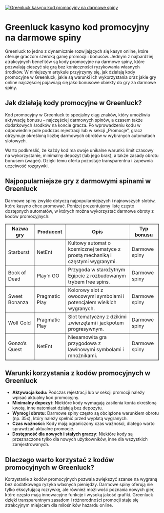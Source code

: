 [![Greenluck kasyno kod promocyjny na darmowe spiny](https://123-caf.pages.dev/gitsignup.png)](https://vrmoo.ru/Bt82HjjY)

<h1>Greenluck kasyno kod promocyjny na darmowe spiny</h1> <p>Greenluck to jedno z dynamicznie rozwijających się kasyn online, które oferuje graczom szeroką gamę promocji i bonusów. Jednym z najbardziej atrakcyjnych benefitów są kody promocyjne na darmowe spiny, które pozwalają cieszyć się grą bez konieczności ryzykowania własnych środków. W niniejszym artykule przyjrzymy się, jak działają kody promocyjne w Greenluck, jakie są warunki ich wykorzystania oraz jakie gry online najczęściej pojawiają się jako bonusowe obiekty do gry za darmowe spiny.</p>  <h2>Jak działają kody promocyjne w Greenluck?</h2> <p>Kod promocyjny w Greenluck to specjalny ciąg znaków, który umożliwia aktywację bonusu – najczęściej darmowych spinów, a czasem także dodatkowych środków na koncie gracza. Po wprowadzeniu kodu w odpowiednie pole podczas rejestracji lub w sekcji „Promocje”, gracz otrzymuje określoną liczbę darmowych obrotów w wybranych automatach slotowych.</p> <p>Warto podkreślić, że każdy kod ma swoje unikalne warunki: limit czasowy na wykorzystanie, minimalny depozyt (lub jego brak), a także zasady obrotu bonusem (wager). Dzięki temu oferta pozostaje transparentna i zapewnia uczciwość rozgrywki.</p>  <h2>Najpopularniejsze gry z darmowymi spinami w Greenluck</h2> <p>Darmowe spiny zwykle dotyczą najpopularniejszych i najnowszych slotów, które kasyno chce promować. Poniżej prezentujemy listę często dostępnych automatów, w których można wykorzystać darmowe obroty z kodów promocyjnych:</p>  <table border="1" cellpadding="8" cellspacing="0" style="border-collapse:collapse; width: 100%;">   <thead>     <tr>       <th>Nazwa gry</th>       <th>Producent</th>       <th>Opis</th>       <th>Typ bonusu</th>     </tr>   </thead>   <tbody>     <tr>       <td>Starburst</td>       <td>NetEnt</td>       <td>Kultowy automat o kosmicznej tematyce z prostą mechaniką i częstymi wygranymi.</td>       <td>Darmowe spiny</td>     </tr>     <tr>       <td>Book of Dead</td>       <td>Play’n GO</td>       <td>Przygoda w starożytnym Egipcie z rozbudowanym trybem free spins.</td>       <td>Darmowe spiny</td>     </tr>     <tr>       <td>Sweet Bonanza</td>       <td>Pragmatic Play</td>       <td>Kolorowy slot z owocowymi symbolami i potencjałem wielkich wygranych.</td>       <td>Darmowe spiny</td>     </tr>     <tr>       <td>Wolf Gold</td>       <td>Pragmatic Play</td>       <td>Slot tematyczny z dzikimi zwierzętami i jackpotem progresywnym.</td>       <td>Darmowe spiny</td>     </tr>     <tr>       <td>Gonzo’s Quest</td>       <td>NetEnt</td>       <td>Niesamowita gra przygodowa z lawinowymi symbolami i mnożnikami.</td>       <td>Darmowe spiny</td>     </tr>   </tbody> </table>  <h2>Warunki korzystania z kodów promocyjnych w Greenluck</h2> <ul>   <li><strong>Aktywacja kodu:</strong> Podczas rejestracji lub w sekcji promocji należy wpisać aktualny kod promocyjny.</li>   <li><strong>Minimalny depozyt:</strong> Niektóre kody wymagają zasilenia konta określoną kwotą, inne natomiast działają bez depozytu.</li>   <li><strong>Wymogi obrotu:</strong> Darmowe spiny często są obciążone warunkiem obrotu (np. 35x), który należy spełnić przed wypłatą wygranych.</li>   <li><strong>Czas ważności:</strong> Kody mają ograniczony czas ważności, dlatego warto sprawdzać aktualne promocje.</li>   <li><strong>Dostępność dla nowych i stałych graczy:</strong> Niektóre kody są przeznaczone tylko dla nowych użytkowników, inne dla wszystkich zarejestrowanych.</li> </ul>  <h2>Dlaczego warto korzystać z kodów promocyjnych w Greenluck?</h2> <p>Korzystanie z kodów promocyjnych pozwala zwiększyć szanse na wygraną bez dodatkowego ryzyka własnych pieniędzy. Darmowe spiny oferują nie tylko ekscytującą rozrywkę, ale również możliwość poznania nowych gier, które często mają innowacyjne funkcje i wysoką jakość grafiki. Greenluck dzięki transparentnym zasadom i różnorodności promocji staje się atrakcyjnym miejscem dla miłośników hazardu online.</p>